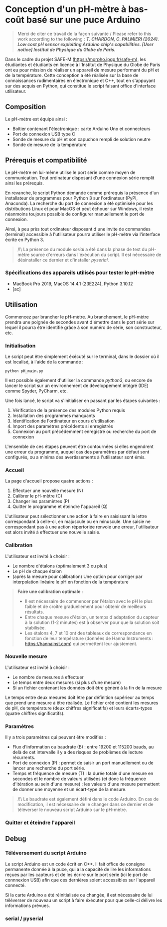 # Conception d'un pH-mètre à bas-coût basé sur une puce Arduino

> Merci de citer ce travail de la façon suivante / Please refer to this work according to the following : ***T. CHARDON, C. PALMIERI (2024). Low cost pH sensor exploiting Arduino chip's capabilities. [User notice] Institut de Physique du Globe de Paris.***

Dans le cadre du projet SAFE-M (https://morpho.ipgp.fr/safe-m), les étudiantes et étudiants en licence à l'Institut de Physique du Globe de Paris ont eu pour mission de réaliser un appareil de mesure performant du pH et de la température. Cette conception a été réalisée sur la base de connaissances rudimentaires en électronique et C++, tout en s'appuyant sur des acquis en Python, qui constitue le script faisant office d'interface utilisateur.

## Composition

Le pH-mètre est équipé ainsi :
- Boîtier contenant l'électronique : carte Arduino Uno et connecteurs
- Port de connexion USB type C
- Sonde de mesure du pH et son capuchon rempli de solution neutre
- Sonde de mesure de la température

## Prérequis et compatibilité

Le pH-mètre en lui-même utilise le port série comme moyen de communication. Tout ordinateur disposant d'une connexion série remplit ainsi les prérequis.

En revanche, le script Python demande comme prérequis la présence d'un installateur de programmes pour Python 3 sur l'ordinateur (PyPI, Anaconda). La recherche du port de connexion a été optimisée pour les distributions Linux et pour MacOS et peut échouer sur Windows, il reste néanmoins toujours possible de configurer manuellement le port de connexion.

Ainsi, à peu près tout ordinateur disposant d'une invite de commandes (terminal) accessible à l'utilisateur pourra utiliser le pH-mètre via l'interface écrite en Python 3.

> /!\ La présence du module *serial* a été dans la phase de test du pH-mètre source d'erreurs dans l'éxécution du script. Il est nécessaire de désinstaller ce dernier et d'installer *pyserial*.

### Spécifications des appareils utilisés pour tester le pH-mètre

- MacBook Pro 2019, MacOS 14.4.1 (23E224), Python 3.10.12
- [ac] 


## Utilisation

Commencez par brancher le pH-mètre. Au branchement, le pH-mètre prendra une poignée de secondes avant d'émettre dans le port série sur lequel il pourra être identifié grâce à son numéro de série, son constructeur, etc.

### Initialisation

Le script peut être simplement éxécuté sur le terminal, dans le dossier où il est localisé, à l'aide de la commande :
``` Unix
python pH_main.py
```
Il est possible également d'utiliser la commande *python3*, ou encore de lancer le script sur un environnement de développement intégré (IDE) comme Spyder, PyCharm, etc.

Une fois lancé, le script va s'initialiser en passant par les étapes suivantes :
1. Vérification de la présence des modules Python requis
2. Installation des programmes manquants
3. Identification de l'ordinateur en cours d'utilisation
4. Import des paramètres précédents si enregistrés
5. Connexion au port précédemment enregistré ou recherche du port de connexion

L'ensemble de ces étapes peuvent être contournées si elles engendrent une erreur du programme, auquel cas des paramètres par défaut sont configurés, ou a minima des avertissements à l'utilisateur sont émis.

### Accueil

La page d'accueil propose quatre actions :
1. Effectuer une nouvelle mesure (N)
2. Calibrer le pH-mètre (C)
3. Changer les paramètres (P)
4. Quitter le programme et éteindre l'appareil (Q)

L'utilisateur peut sélectionner une action à faire en saisissant la lettre correspondant à celle-ci, en majuscule ou en minuscule. Une saisie ne correspondant pas à une action répertoriée renvoie une erreur, l'utilisateur est alors invité à effectuer une nouvelle saisie.

### Calibration

L'utilisateur est invité à choisir :
- Le nombre d'étalons (optimalement 3 ou plus)
- Le pH de chaque étalon
- (après la mesure pour calibration) Une option pour corriger par interpolation linéaire le pH en fonction de la température

> **Faire une calibration optimale :**
> - Il est nécessaire de commencer par l'étalon avec le pH le plus faible et de croître graduellement pour obtenir de meilleurs résultats.
> - Entre chaque mesure d'étalon, un temps d'adaptation du capteur à la solution (1-2 minutes) est à observer pour que la solution soit stabilisée.
> - Les étalons 4, 7 et 10 ont des tableaux de correspondance en fonction de leur température (données de Hanna Instruments : https://hannainst.com) qui permettent leur ajustement.


### Nouvelle mesure

L'utilisateur est invité à choisir :
- Le nombre de mesures à effectuer
- Le temps entre deux mesures (si plus d'une mesure)
- Si un fichier contenant les données doit être généré à la fin de la mesure

Le temps entre deux mesures doit être par définition supérieur au temps que prend une mesure à être réalisée. Le fichier créé contient les mesures de pH, de température (deux chiffres significatifs) et leurs écarts-types (quatre chiffres significatifs). 

### Paramètres

Il y a trois paramètres qui peuvent être modifiés :
- Flux d'information ou baudrate (B) : entre 19200 et 115200 bauds, au delà de cet intervalle il y a des risques de problèmes de lecture récurrents.
- Port de connexion (P) : permet de saisir un port manuellement ou de lancer une recherche du port série.
- Temps et fréquence de mesure (T) : la durée totale d'une mesure en secondes et le nombre de valeurs utilisées (et donc la fréquence d'itération au sein d'une mesure) ; les valeurs d'une mesure permettent de donner une moyenne et un écart-type de la mesure.

> /!\ Le baudrate est également défini dans le code Arduino. En cas de modification, il est nécessaire de le changer dans ce dernier et de téléverser le nouveau script Arduino sur le pH-mètre.

### Quitter et éteindre l'appareil


## Debug

### Téléversement du script Arduino

Le script Arduino est un code écrit en C++. Il fait office de consigne permanente donnée à la puce, qui a la capacité de lire les informations reçues par les capteurs et de les écrire sur le port série (ici le port de connnexion USB) afin que ces dernières soient accessibles sur l'appareil connecté.

Si la carte Arduino a été réinitialisée ou changée, il est nécessaire de lui téléverser de nouveau un script à faire éxécuter pour que celle-ci délivre les informations prévues.


### serial / pyserial
